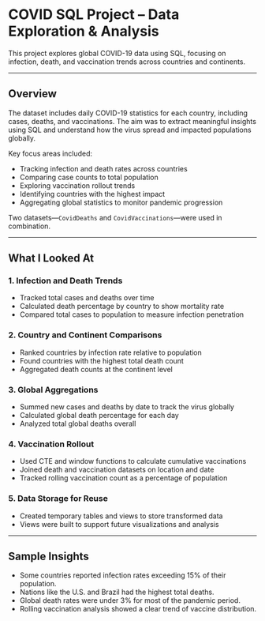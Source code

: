 # COVID SQL Project – Data Exploration & Analysis

This project explores global COVID-19 data using SQL, focusing on infection, death, and vaccination trends across countries and continents.

---

## Overview

The dataset includes daily COVID-19 statistics for each country, including cases, deaths, and vaccinations. The aim was to extract meaningful insights using SQL and understand how the virus spread and impacted populations globally.

Key focus areas included:
- Tracking infection and death rates across countries  
- Comparing case counts to total population  
- Exploring vaccination rollout trends  
- Identifying countries with the highest impact  
- Aggregating global statistics to monitor pandemic progression  

Two datasets—`CovidDeaths` and `CovidVaccinations`—were used in combination.

---

## What I Looked At

### 1. Infection and Death Trends
- Tracked total cases and deaths over time  
- Calculated death percentage by country to show mortality rate  
- Compared total cases to population to measure infection penetration  

### 2. Country and Continent Comparisons
- Ranked countries by infection rate relative to population  
- Found countries with the highest total death count  
- Aggregated death counts at the continent level  

### 3. Global Aggregations
- Summed new cases and deaths by date to track the virus globally  
- Calculated global death percentage for each day  
- Analyzed total global deaths overall  

### 4. Vaccination Rollout
- Used CTE and window functions to calculate cumulative vaccinations  
- Joined death and vaccination datasets on location and date  
- Tracked rolling vaccination count as a percentage of population  

### 5. Data Storage for Reuse
- Created temporary tables and views to store transformed data  
- Views were built to support future visualizations and analysis  

---

## Sample Insights

- Some countries reported infection rates exceeding 15% of their population.  
- Nations like the U.S. and Brazil had the highest total deaths.  
- Global death rates were under 3% for most of the pandemic period.  
- Rolling vaccination analysis showed a clear trend of vaccine distribution.

